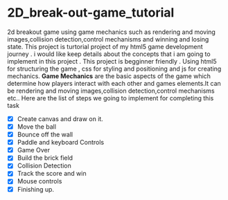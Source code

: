 # 2D_break-out-game_tutorial
2d breakout game using game mechanics such as rendering and moving images,collision detection,control mechanisms and winning and losing state. This project is turtorial project of my html5 game development journey . i would like keep details about the concepts that i am going to implement in this project .
This project is begginner friendly . 
Using html5 for structuring the game , css for styling and positioning and js for creating mechanics.
**Game Mechanics** are the basic aspects of the game which determine how players interact with each other and games elements.It can be rendering and moving images,collision detection,control mechanisms etc.. 
Here are the list of steps we going to implement for completing this task
- [x]  Create canvas and draw on it.
- [x]  Move the ball
- [x]  Bounce off the wall
- [x]  Paddle and keyboard Controls
- [x]  Game Over
- [x]  Build the brick field
- [x]  Collision Detection
- [x]  Track the score and win
- [x]  Mouse controls
- [x]  Finishing up.
